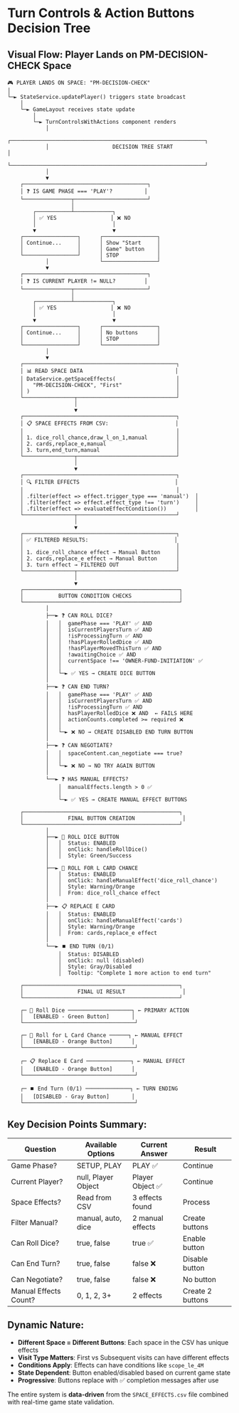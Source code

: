 # Turn Controls & Action Buttons Decision Tree

## Visual Flow: Player Lands on PM-DECISION-CHECK Space

```
🎮 PLAYER LANDS ON SPACE: "PM-DECISION-CHECK"
│
└─► StateService.updatePlayer() triggers state broadcast
    │
    └─► GameLayout receives state update
        │
        └─► TurnControlsWithActions component renders
            │
            ┌─────────────────────────────────────────────────────────────┐
            │                    DECISION TREE START                      │
            └─────────────────────────────────────────────────────────────┘
            │
            ▼
    ┌───────────────────────────────────────┐
    │ ❓ IS GAME PHASE === 'PLAY'?          │
    └───────────────┬───────────────────────┘
                    │
        ┌───────────┴────────────┐
        │ ✅ YES                 │ ❌ NO
        │                        │
        ▼                        ▼
    ┌─────────────────┐      ┌─────────────────┐
    │ Continue...     │      │ Show "Start     │
    │                 │      │ Game" button    │
    └─────────────────┘      │ STOP            │
            │                └─────────────────┘
            ▼
    ┌───────────────────────────────────────┐
    │ ❓ IS CURRENT PLAYER != NULL?         │
    └───────────────┬───────────────────────┘
                    │
        ┌───────────┴────────────┐
        │ ✅ YES                 │ ❌ NO
        │                        │
        ▼                        ▼
    ┌─────────────────┐      ┌─────────────────┐
    │ Continue...     │      │ No buttons      │
    │                 │      │ STOP            │
    └─────────────────┘      └─────────────────┘
            │
            ▼
    ┌────────────────────────────────────────────────┐
    │ 📊 READ SPACE DATA                             │
    │ DataService.getSpaceEffects(                   │
    │   "PM-DECISION-CHECK", "First"                 │
    │ )                                              │
    └────────────────┬───────────────────────────────┘
                     │
                     ▼
    ┌────────────────────────────────────────────────┐
    │ 📋 SPACE EFFECTS FROM CSV:                     │
    │                                                │
    │ 1. dice_roll_chance,draw_l_on_1,manual         │
    │ 2. cards,replace_e,manual                      │
    │ 3. turn,end_turn,manual                        │
    └────────────────┬───────────────────────────────┘
                     │
                     ▼
    ┌────────────────────────────────────────────────┐
    │ 🔍 FILTER EFFECTS                              │
    │                                                │
    │ .filter(effect => effect.trigger_type === 'manual')  │
    │ .filter(effect => effect.effect_type !== 'turn')     │
    │ .filter(effect => evaluateEffectCondition())         │
    └────────────────┬───────────────────────────────┘
                     │
                     ▼
    ┌────────────────────────────────────────────────┐
    │ ✅ FILTERED RESULTS:                           │
    │                                                │
    │ 1. dice_roll_chance effect → Manual Button     │
    │ 2. cards,replace_e effect → Manual Button      │
    │ 3. turn effect → FILTERED OUT                  │
    └────────────────┬───────────────────────────────┘
                     │
                     ▼
    ┌─────────────────────────────────────────────────┐
    │           BUTTON CONDITION CHECKS               │
    └─────────────────────────────────────────────────┘
            │
            ├──► ❓ CAN ROLL DICE?
            │   │  gamePhase === 'PLAY' ✅ AND
            │   │  isCurrentPlayersTurn ✅ AND
            │   │  !isProcessingTurn ✅ AND
            │   │  !hasPlayerRolledDice ✅ AND
            │   │  !hasPlayerMovedThisTurn ✅ AND
            │   │  !awaitingChoice ✅ AND
            │   │  currentSpace !== 'OWNER-FUND-INITIATION' ✅
            │   │
            │   └─► ✅ YES → CREATE DICE BUTTON
            │
            ├──► ❓ CAN END TURN?
            │   │  gamePhase === 'PLAY' ✅ AND
            │   │  isCurrentPlayersTurn ✅ AND
            │   │  !isProcessingTurn ✅ AND
            │   │  hasPlayerRolledDice ❌ AND  ← FAILS HERE
            │   │  actionCounts.completed >= required ❌
            │   │
            │   └─► ❌ NO → CREATE DISABLED END TURN BUTTON
            │
            ├──► ❓ CAN NEGOTIATE?
            │   │  spaceContent.can_negotiate === true?
            │   │
            │   └─► ❌ NO → NO TRY AGAIN BUTTON
            │
            └──► ❓ HAS MANUAL EFFECTS?
                │  manualEffects.length > 0 ✅
                │
                └─► ✅ YES → CREATE MANUAL EFFECT BUTTONS

    ┌─────────────────────────────────────────────────┐
    │              FINAL BUTTON CREATION               │
    └─────────────────────────────────────────────────┘
            │
            ├──► 🎲 ROLL DICE BUTTON
            │   │  Status: ENABLED
            │   │  onClick: handleRollDice()
            │   │  Style: Green/Success
            │
            ├──► 🎲 ROLL FOR L CARD CHANCE
            │   │  Status: ENABLED
            │   │  onClick: handleManualEffect('dice_roll_chance')
            │   │  Style: Warning/Orange
            │   │  From: dice_roll_chance effect
            │
            ├──► 📋 REPLACE E CARD
            │   │  Status: ENABLED
            │   │  onClick: handleManualEffect('cards')
            │   │  Style: Warning/Orange
            │   │  From: cards,replace_e effect
            │
            └──► ⏹️ END TURN (0/1)
                │  Status: DISABLED
                │  onClick: null (disabled)
                │  Style: Gray/Disabled
                │  Tooltip: "Complete 1 more action to end turn"

    ┌─────────────────────────────────────────────────┐
    │                 FINAL UI RESULT                  │
    └─────────────────────────────────────────────────┘

    ┌─ 🎲 Roll Dice ────────────────────┐ ← PRIMARY ACTION
    │   [ENABLED - Green Button]       │
    └───────────────────────────────────┘

    ┌─ 🎲 Roll for L Card Chance ──────┐ ← MANUAL EFFECT
    │   [ENABLED - Orange Button]      │
    └───────────────────────────────────┘

    ┌─ 📋 Replace E Card ──────────────┐ ← MANUAL EFFECT
    │   [ENABLED - Orange Button]      │
    └───────────────────────────────────┘

    ┌─ ⏹️ End Turn (0/1) ──────────────┐ ← TURN ENDING
    │   [DISABLED - Gray Button]       │
    └───────────────────────────────────┘
```

## Key Decision Points Summary:

| Question | Available Options | Current Answer | Result |
|----------|------------------|----------------|--------|
| Game Phase? | SETUP, PLAY | PLAY ✅ | Continue |
| Current Player? | null, Player Object | Player Object ✅ | Continue |
| Space Effects? | Read from CSV | 3 effects found | Process |
| Filter Manual? | manual, auto, dice | 2 manual effects | Create buttons |
| Can Roll Dice? | true, false | true ✅ | Enable button |
| Can End Turn? | true, false | false ❌ | Disable button |
| Can Negotiate? | true, false | false ❌ | No button |
| Manual Effects Count? | 0, 1, 2, 3+ | 2 effects | Create 2 buttons |

## Dynamic Nature:

- **Different Space = Different Buttons**: Each space in the CSV has unique effects
- **Visit Type Matters**: First vs Subsequent visits can have different effects
- **Conditions Apply**: Effects can have conditions like `scope_le_4M`
- **State Dependent**: Button enabled/disabled based on current game state
- **Progressive**: Buttons replace with ✅ completion messages after use

The entire system is **data-driven** from the `SPACE_EFFECTS.csv` file combined with real-time game state validation.